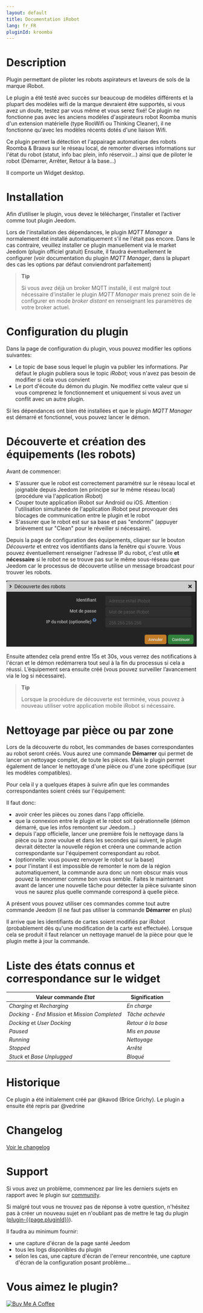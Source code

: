 ```yaml
---
layout: default
title: Documentation iRobot
lang: fr_FR
pluginId: kroomba
---
```


# Description

Plugin permettant de piloter les robots aspirateurs et laveurs de sols de la marque iRobot.

Le plugin a été testé avec succès sur beaucoup de modèles différents et la plupart des modèles wifi de la marque devraient être supportés, si vous avez un doute, testez par vous même et vous serez fixé!
Ce plugin ne fonctionne pas avec les anciens modèles d'aspirateurs robot Roomba munis d'un extension matérielle (type RooWifi ou Thinking Cleaner), il ne fonctionne qu'avec les modèles récents dotés d'une liaison Wifi.

Ce plugin permet la détection et l'appairage automatique des robots Roomba & Braava sur le réseau local, de remonter diverses informations sur l'état du robot (statut, info bac plein, info réservoir...) ainsi que de piloter le robot (Démarrer, Arrêter, Retour à la base...)

Il comporte un Widget desktop.

# Installation

Afin d’utiliser le plugin, vous devez le télécharger, l’installer et l’activer comme tout plugin Jeedom.

Lors de l'installation des dépendances, le plugin *MQTT Manager* a normalement été installé automatiquement s'il ne l'était pas encore. Dans le cas contraire, veuillez installer ce plugin manuellement via le market Jeedom (plugin officiel gratuit)
Ensuite, il faudra éventuellement le configurer (voir documentation du plugin *MQTT Manager*, dans la plupart des cas les options par défaut conviendront parfaitement)

> **Tip**
>
> Si vous avez déjà un broker MQTT installé, il est malgré tout nécessaire d'installer le plugin *MQTT Manager* mais prenez soin de le configurer en mode *broker distant* en renseignant les paramètres de votre broker actuel.

# Configuration du plugin

Dans la page de configuration du plugin, vous pouvez modifier les options suivantes:

- Le topic de base sous lequel le plugin va publier les informations. Par défaut le plugin publiera sous le topic *iRobot*; vous n'avez pas besoin de modifier si cela vous convient
- Le port d'écoute du démon du plugin. Ne modifiez cette valeur que si vous comprenez le fonctionnement et uniquement si vous avez un conflit avec un autre plugin.

Si les dépendances ont bien été installées et que le plugin *MQTT Manager* est démarré et fonctionnel, vous pouvez lancer le démon.

# Découverte et création des équipements (les robots)

Avant de commencer:

- S'assurer que le robot est correctement paramétré sur le réseau local et joignable depuis Jeedom (en principe sur le même réseau local) (procédure via l'application iRobot)
- Couper toute application iRobot sur Android ou iOS. Attention : l'utilisation simultanée de l'application iRobot peut provoquer des blocages de communication entre le plugin et le robot
- S'assurer que le robot est sur sa base et pas "endormi" (appuyer brièvement sur "Clean" pour le réveiller si nécessaire).

Depuis la page de configuration des équipements, cliquer sur le bouton *Découverte* et entrez vos identifiants dans la fenêtre qui s’ouvre. Vous pouvez éventuellement renseigner l'adresse IP du robot, c'est utile **et nécessaire** si le robot ne se trouve pas sur le même sous-réseau que Jeedom car le processus de découverte utilise un message broadcast pour trouver les robots.

![Découverte](../images/discovery.png "Découverte")

Ensuite attendez cela prend entre 15s et 30s, vous verrez des notifications à l'écran et le démon redémarrera tout seul à la fin du processus si cela a réussi. L’équipement sera ensuite créé (vous pouvez surveiller l’avancement via le log si nécessaire).

> **Tip**
>
> Lorsque la procédure de découverte est terminée, vous pouvez à nouveau utiliser votre application mobile iRobot si nécessaire.

# Nettoyage par pièce ou par zone

Lors de la découverte du robot, les commandes de bases correspondantes au robot seront créés. Vous aurez une commande **Démarrer** qui permet de lancer un nettoyage complet, de toute les pièces. Mais le plugin permet également de lancer le nettoyage d'une pièce ou d'une zone spécifique (sur les modèles compatibles).

Pour cela il y a quelques étapes à suivre afin que les commandes correspondantes soient créés sur l'équipement:

Il faut donc:

- avoir créer les pièces ou zones dans l'app officielle.
- que la connexion entre le plugin et le robot soit opérationnelle (démon démarré, que les infos remontent sur Jeedom...)
- depuis l'app officielle, lancer une première fois le nettoyage dans la pièce ou la zone voulue et dans les secondes qui suivent, le plugin devrait détecter la nouvelle région et créera une commande action correspondante sur l'équipement correspondant au robot.
- (optionnelle: vous pouvez renvoyer le robot sur la base)
- pour l'instant il est impossible de remonter le nom de la région automatiquement, la commande aura donc un nom obscur mais vous pouvez la renommer comme bon vous semble. Faites le maintenant avant de lancer une nouvelle tâche pour détecter la pièce suivante sinon vous ne saurez plus quelle commande correspond à quelle pièce.

A présent vous pouvez utiliser ces commandes comme tout autre commande Jeedom (il ne faut pas utiliser la commande **Démarrer** en plus)

Il arrive que les identifiants de cartes soient modifiés par iRobot (probablement dès qu'une modification de la carte est effectuée). Lorsque cela se produit il faut relancer un nettoyage manuel de la pièce pour que le plugin mette à jour la commande.

# Liste des états connus et correspondance sur le widget

| Valeur commande *Etat*                         | Signification      |
|------------------------------------------------|--------------------|
| *Charging* et *Recharging*                     | *En charge*        |
| *Docking - End Mission* et *Mission Completed* | *Tâche achevée*    |
| *Docking* et *User Docking*                    | *Retour à la base* |
| *Paused*                                       | *Mis en pause*     |
| *Running*                                      | *Nettoyage*        |
| *Stopped*                                      | *Arrêté*           |
| *Stuck* et *Base Unplugged*                    | *Bloqué*           |

# Historique

Ce plugin a été initialement créé par @kavod (Brice Grichy).
Le plugin a ensuite été repris par @vedrine

# Changelog

[Voir le changelog](./changelog)

# Support

Si vous avez un problème, commencez par lire les derniers sujets en rapport avec le plugin sur [community]({{site.forum}}/tag/plugin-{{page.pluginId}}).

Si malgré tout vous ne trouvez pas de réponse à votre question, n'hésitez pas à créer un nouveau sujet en n'oubliant pas de mettre le tag du plugin ([plugin-{{page.pluginId}}]({{site.forum}}/tag/plugin-{{page.pluginId}})).

Il faudra au minimum fournir:

- une capture d'écran de la page santé Jeedom
- tous les logs disponibles du plugin
- selon les cas, une capture d'écran de l'erreur rencontrée, une capture d'écran de la configuration posant problème...

# Vous aimez le plugin?

<a href="https://www.buymeacoffee.com/mips2648" target="_blank"><img src="https://cdn.buymeacoffee.com/buttons/default-orange.png" alt="Buy Me A Coffee" height="41" width="174"></a>
